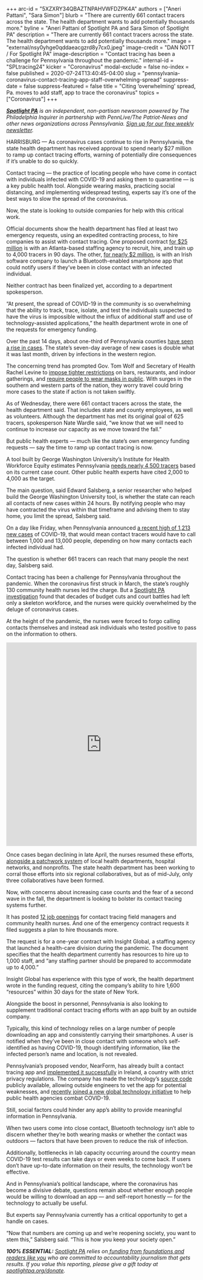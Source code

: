+++
arc-id = "5XZXRY34QBAZTNPAHVWFDZPK4A"
authors = ["Aneri Pattani", "Sara Simon"]
blurb = "There are currently 661 contact tracers across the state. The health department wants to add potentially thousands more."
byline = "Aneri Pattani of Spotlight PA and Sara Simon of Spotlight PA"
description = "There are currently 661 contact tracers across the state. The health department wants to add potentially thousands more."
image = "external/nsy0yhge0qddaeacgzrd8y7cx0.jpeg"
image-credit = "DAN NOTT / For Spotlight PA"
image-description = "Contact tracing has been a challenge for Pennsylvania throughout the pandemic."
internal-id = "SPLtracing24"
kicker = "Coronavirus"
modal-exclude = false
no-index = false
published = 2020-07-24T13:40:45-04:00
slug = "pennsylvania-coronavirus-contact-tracing-app-staff-overwhelming-spread"
suppress-date = false
suppress-featured = false
title = "Citing ‘overwhelming’ spread, Pa. moves to add staff, app to trace the coronavirus"
topics = ["Coronavirus"]
+++

<a href="https://www.spotlightpa.org/"><i><b>Spotlight PA</b></i></a><i> is an independent, non-partisan newsroom powered by The Philadelphia Inquirer in partnership with PennLive/The Patriot-News and other news organizations across Pennsylvania. </i><a href="https://www.spotlightpa.org/newsletters"><i>Sign up for our free weekly newsletter</i></a><i>.</i>

HARRISBURG — As coronavirus cases continue to rise in Pennsylvania, the state health department has received approval to spend nearly $27 million to ramp up contact tracing efforts, warning of potentially dire consequences if it’s unable to do so quickly.

Contact tracing — the practice of locating people who have come in contact with individuals infected with COVID-19 and asking them to quarantine — is a key public health tool. Alongside wearing masks, practicing social distancing, and implementing widespread testing, experts say it’s one of the best ways to slow the spread of the coronavirus.

Now, the state is looking to outside companies for help with this critical work.

Official documents show the health department has filed at least two emergency requests, using an expedited contracting process, to hire companies to assist with contact tracing. One proposed contract <a href="https://web.archive.org/20200726064336/http://www.emarketplace.state.pa.us/PrintVersion.aspx?m=EP&amp;id=18187">for $25 million</a> is with an Atlanta-based staffing agency to recruit, hire, and train up to 4,000 tracers in 90 days. The other, <a href="https://web.archive.org/20200726053402/http://www.emarketplace.state.pa.us/PrintVersion.aspx?m=EP&amp;id=18013">for nearly $2 million</a>, is with an Irish software company to launch a Bluetooth-enabled smartphone app that could notify users if they’ve been in close contact with an infected individual.

Neither contract has been finalized yet, according to a department spokesperson.

“At present, the spread of COVID-19 in the community is so overwhelming that the ability to track, trace, isolate, and test the individuals suspected to have the virus is impossible without the influx of additional staff and use of technology-assisted applications,” the health department wrote in one of the requests for emergency funding.

<script src="https://www.spotlightpa.org/embed.js" async></script><div data-spl-embed-version="1" data-spl-src="https://www.spotlightpa.org/embeds/donate/"></div>

Over the past 14 days, about one-third of Pennsylvania counties <a href="https://www.spotlightpa.org/news/2020/03/pa-coronavirus-updates-cases-map-live-tracker/">have seen a rise in cases</a>. The state’s seven-day average of new cases is double what it was last month, driven by infections in the western region.

The concerning trend has prompted Gov. Tom Wolf and Secretary of Health Rachel Levine to <a href="https://www.spotlightpa.org/news/2020/07/pennsylvania-coronavirus-restrictions-wolf-bars-restaurants-nightclubs-telework/">impose tighter restrictions</a> on bars, restaurants, and indoor gatherings, and <a href="https://www.spotlightpa.org/news/2020/07/pennsylvania-masks-mandatory-coronavirus-increases/">require people to wear masks in public</a>. With surges in the southern and western parts of the nation, they worry travel could bring more cases to the state if action is not taken swiftly.

As of Wednesday, there were 661 contact tracers across the state, the health department said. That includes state and county employees, as well as volunteers. Although the department has met its original goal of 625 tracers, spokesperson Nate Wardle said, “we know that we will need to continue to increase our capacity as we move toward the fall.”

But public health experts — much like the state’s own emergency funding requests — say the time to ramp up contact tracing is now.

A tool built by George Washington University’s Institute for Health Workforce Equity estimates Pennsylvania <a href="https://web.archive.org/web/20210822235001/https://www.gwhwi.org/estimator-613404.html">needs nearly 4,500 tracers</a> based on its current case count. Other public health experts have cited 2,000 to 4,000 as the target.

The main question, said Edward Salsberg, a senior researcher who helped build the George Washington University tool, is whether the state can reach all contacts of new cases within 24 hours. By notifying people who may have contracted the virus within that timeframe and advising them to stay home, you limit the spread, Salsberg said.

On a day like Friday, when Pennsylvania announced <a href="https://www.media.pa.gov/Pages/Health-Details.aspx?newsid=927">a recent high of 1,213 new cases</a> of COVID-19, that would mean contact tracers would have to call between 1,000 and 13,000 people, depending on how many contacts each infected individual had.

The question is whether 661 tracers can reach that many people the next day, Salsberg said.

Contact tracing has been a challenge for Pennsylvania throughout the pandemic. When the coronavirus first struck in March, the state’s roughly 130 community health nurses led the charge. But a <a href="https://www.spotlightpa.org/news/2020/04/pennsylvania-coronavirus-investigation-contact-tracing-nurses-budget-cuts/">Spotlight PA investigation</a> found that decades of budget cuts and court battles had left only a skeleton workforce, and the nurses were quickly overwhelmed by the deluge of coronavirus cases.

At the height of the pandemic, the nurses were forced to forgo calling contacts themselves and instead ask individuals who tested positive to pass on the information to others.

<iframe title="How many contact tracers does Pennsylvania need?" aria-label="Grouped Bars" id="datawrapper-chart-pmmmM" src="https://datawrapper.dwcdn.net/pmmmM/1/" scrolling="no" frameborder="0" style="width: 0; min-width: 100% !important; border: none;" height="537"></iframe><script type="text/javascript">!function(){"use strict";window.addEventListener("message",(function(a){if(void 0!==a.data["datawrapper-height"])for(var e in a.data["datawrapper-height"]){var t=document.getElementById("datawrapper-chart-"+e)||document.querySelector("iframe[src*='"+e+"']");t&&(t.style.height=a.data["datawrapper-height"][e]+"px")}}))}();
</script>

Once cases began declining in late April, the nurses resumed these efforts, <a href="https://www.spotlightpa.org/news/2020/06/pennsylvania-reopening-contact-tracing-coronavirus/">alongside a patchwork system</a> of local health departments, hospital networks, and nonprofits. The state health department has been working to corral those efforts into six regional collaboratives, but as of mid-July, only three collaboratives have been formed.

Now, with concerns about increasing case counts and the fear of a second wave in the fall, the department is looking to bolster its contact tracing systems further.

It has posted <a href="https://web.archive.org/web/20210921131819/https://www.health.pa.gov/topics/disease/coronavirus/Pages/Contact-Tracing.aspx">12 job openings</a> for contact tracing field managers and community health nurses. And one of the emergency contract requests it filed suggests a plan to hire thousands more.

The request is for a one-year contract with Insight Global, a staffing agency that launched a health-care division during the pandemic. The document specifies that the health department currently has resources to hire up to 1,000 staff, and “any staffing partner should be prepared to accommodate up to 4,000.”

Insight Global has experience with this type of work, the health department wrote in the funding request, citing the company’s ability to hire 1,600 “resources” within 30 days for the state of New York.

Alongside the boost in personnel, Pennsylvania is also looking to supplement traditional contact tracing efforts with an app built by an outside company.

Typically, this kind of technology relies on a large number of people downloading an app and consistently carrying their smartphones. A user is notified when they’ve been in close contact with someone who’s self-identified as having COVID-19, though identifying information, like the infected person’s name and location, is not revealed.

Pennsylvania’s proposed vendor, NearForm, has already built a contact tracing app and <a href="https://www.nearform.com/blog/inside-the-collaborative-effort-behind-irelands-covid-tracker-app/">implemented it successfully</a> in Ireland, a country with strict privacy regulations. The company has made the technology’s <a href="https://github.com/covidgreen/covid-green-app">source code</a> publicly available, allowing outside engineers to vet the app for potential weaknesses, and <a href="https://www.lfph.io/2020/07/20/tech-leaders-and-health-authorities-from-around-the-globe-collaborate-to-combat-covid-19/">recently joined a new global technology initiative</a> to help public health agencies combat COVID-19.

<script src="https://www.spotlightpa.org/embed.js" async></script><div data-spl-embed-version="1" data-spl-src="https://www.spotlightpa.org/embeds/newsletter/"></div>

Still, social factors could hinder any app’s ability to provide meaningful information in Pennsylvania.

When two users come into close contact, Bluetooth technology isn’t able to discern whether they’re both wearing masks or whether the contact was outdoors — factors that have been proven to reduce the risk of infection.

Additionally, bottlenecks in lab capacity occurring around the country mean COVID-19 test results can take days or even weeks to come back. If users don’t have up-to-date information on their results, the technology won’t be effective.

And in Pennsylvania’s political landscape, where the coronavirus has become a divisive debate, questions remain about whether enough people would be willing to download an app — and self-report honestly — for the technology to actually be useful.

But experts say Pennsylvania currently has a critical opportunity to get a handle on cases.

“Now that numbers are coming up and we’re reopening society, you want to stem this,” Salsberg said. “This is how you keep your society open.”

<i><b>100% ESSENTIAL:</b></i> <a href="https://www.spotlightpa.org/"><i>Spotlight PA</i></a><i> relies on</i><a href="https://www.spotlightpa.org/support"><i> funding from foundations and readers like you</i></a><i> who are committed to accountability journalism that gets results. If you value this reporting, please give a gift today at </i><a href="http://spotlightpa.org/donate"><i>spotlightpa.org/donate</i></a><i>.</i>

<script src="https://www.spotlightpa.org/embed.js" async></script><div data-spl-embed-version="1" data-spl-src="https://www.spotlightpa.org/embeds/tips/?tip_text=Do%20you%20have%20a%20tip%20about%20%3Cb%3Ehow%20Pa.'s%20government%20is%20responding%20to%20the%20coronavirus%3C%2Fb%3E%3F%20Tell%20us."></div>
